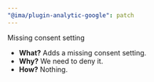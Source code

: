 ```yaml
---
"@ima/plugin-analytic-google": patch
---
```


Missing consent setting

- **What?** Adds a missing consent setting.
- **Why?** We need to deny it.
- **How?** Nothing.
